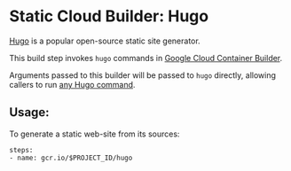 # Static Cloud Builder: Hugo

[Hugo](https://gohugo.io/) is a popular open-source static site generator.

This build step invokes `hugo` commands in [Google Cloud Container Builder](cloud.google.com/container-builder/).

Arguments passed to this builder will be passed to `hugo` directly, allowing
callers to run [any Hugo
command](https://gohugo.io/commands/).

## Usage:

To generate a static web-site from its sources:

```
steps:
- name: gcr.io/$PROJECT_ID/hugo
``` 
